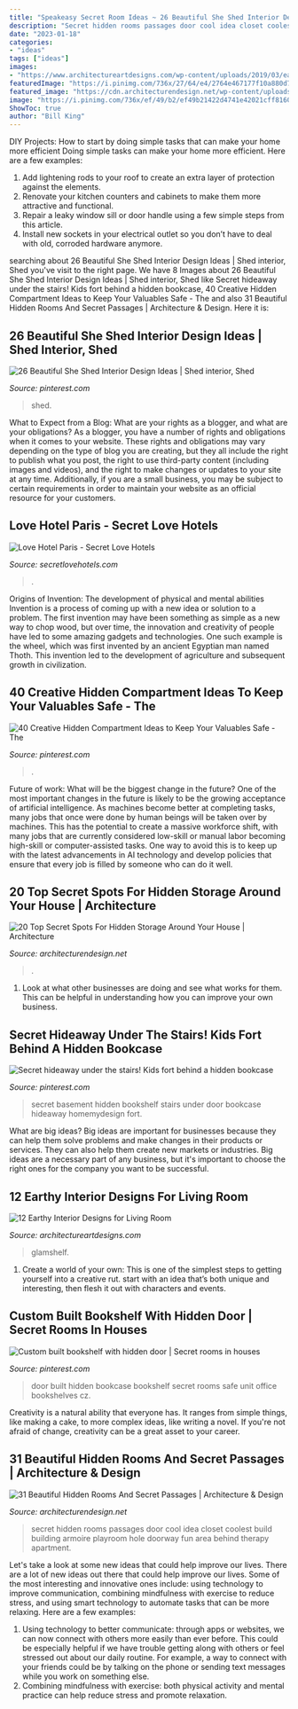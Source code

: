 ```yaml
---
title: "Speakeasy Secret Room Ideas ~ 26 Beautiful She Shed Interior Design Ideas"
description: "Secret hidden rooms passages door cool idea closet coolest build building armoire playroom hole doorway fun area behind therapy apartment"
date: "2023-01-18"
categories:
- "ideas"
tags: ["ideas"]
images:
- "https://www.architectureartdesigns.com/wp-content/uploads/2019/03/earthy-modern-interior.10.jpg"
featuredImage: "https://i.pinimg.com/736x/27/64/e4/2764e467177f10a880d7344f5485593c.jpg"
featured_image: "https://cdn.architecturendesign.net/wp-content/uploads/2014/09/Top-Secret-Spots-For-Hidden-Storage-12.jpg"
image: "https://i.pinimg.com/736x/ef/49/b2/ef49b21422d4741e42021cff8160a64f.jpg"
ShowToc: true
author: "Bill King"
---
```



DIY Projects: How to start by doing simple tasks that can make your home more efficient
Doing simple tasks can make your home more efficient. Here are a few examples:
1. Add lightening rods to your roof to create an extra layer of protection against the elements.
2. Renovate your kitchen counters and cabinets to make them more attractive and functional.
3. Repair a leaky window sill or door handle using a few simple steps from this article. 
4. Install new sockets in your electrical outlet so you don’t have to deal with old, corroded hardware anymore.

	

		
searching about 26 Beautiful She Shed Interior Design Ideas | Shed interior, Shed you've visit to the right page. We have 8 Images about 26 Beautiful She Shed Interior Design Ideas | Shed interior, Shed like Secret hideaway under the stairs! Kids fort behind a hidden bookcase, 40 Creative Hidden Compartment Ideas to Keep Your Valuables Safe - The and also 31 Beautiful Hidden Rooms And Secret Passages | Architecture &amp; Design. Here it is:
		
    
## 26 Beautiful She Shed Interior Design Ideas | Shed Interior, Shed

<img loading=lazy src="https://i.pinimg.com/736x/ef/49/b2/ef49b21422d4741e42021cff8160a64f.jpg" onerror="this.onerror=null;this.src='https://tse1.mm.bing.net/th?id=OIP.bWKp_UcjiW07kPVyCkww5gHaLH&amp;pid=15.1';" alt="26 Beautiful She Shed Interior Design Ideas | Shed interior, Shed">

_Source: pinterest.com_

>shed. 

	

What to Expect from a Blog: What are your rights as a blogger, and what are your obligations?
As a blogger, you have a number of rights and obligations when it comes to your website. These rights and obligations may vary depending on the type of blog you are creating, but they all include the right to publish what you post, the right to use third-party content (including images and videos), and the right to make changes or updates to your site at any time. Additionally, if you are a small business, you may be subject to certain requirements in order to maintain your website as an official resource for your customers.

    
## Love Hotel Paris - Secret Love Hotels

<img loading=lazy src="https://secretlovehotels.com/wp-content/uploads/2020/10/Love-Hotel-Paris-Hab.-2.png" onerror="this.onerror=null;this.src='https://tse4.mm.bing.net/th?id=OIP.JruaY4hgtJlL5sJkQ9eaIQHaFP&amp;pid=15.1';" alt="Love Hotel Paris - Secret Love Hotels">

_Source: secretlovehotels.com_

>. 

	

Origins of Invention: The development of physical and mental abilities
Invention is a process of coming up with a new idea or solution to a problem. The first invention may have been something as simple as a new way to chop wood, but over time, the innovation and creativity of people have led to some amazing gadgets and technologies. One such example is the wheel, which was first invented by an ancient Egyptian man named Thoth. This invention led to the development of agriculture and subsequent growth in civilization.

    
## 40 Creative Hidden Compartment Ideas To Keep Your Valuables Safe - The

<img loading=lazy src="https://i.pinimg.com/736x/51/c7/08/51c708761cc00106b5274e922c40d5e2.jpg" onerror="this.onerror=null;this.src='https://tse1.mm.bing.net/th?id=OIP.Jrwxe-yyrHLsfwgkbZ4iVgHaGp&amp;pid=15.1';" alt="40 Creative Hidden Compartment Ideas to Keep Your Valuables Safe - The">

_Source: pinterest.com_

>. 

	

Future of work: What will be the biggest change in the future?
One of the most important changes in the future is likely to be the growing acceptance of artificial intelligence. As machines become better at completing tasks, many jobs that once were done by human beings will be taken over by machines. This has the potential to create a massive workforce shift, with many jobs that are currently considered low-skill or manual labor becoming high-skill or computer-assisted tasks. One way to avoid this is to keep up with the latest advancements in AI technology and develop policies that ensure that every job is filled by someone who can do it well.

    
## 20 Top Secret Spots For Hidden Storage Around Your House | Architecture

<img loading=lazy src="https://cdn.architecturendesign.net/wp-content/uploads/2014/09/Top-Secret-Spots-For-Hidden-Storage-12.jpg" onerror="this.onerror=null;this.src='https://tse3.mm.bing.net/th?id=OIP.AfycnPTfhOPZH2EIkkNKeQHaKT&amp;pid=15.1';" alt="20 Top Secret Spots For Hidden Storage Around Your House | Architecture">

_Source: architecturendesign.net_

>. 

	

1. Look at what other businesses are doing and see what works for them. This can be helpful in understanding how you can improve your own business. 

    
## Secret Hideaway Under The Stairs! Kids Fort Behind A Hidden Bookcase

<img loading=lazy src="https://i.pinimg.com/736x/27/64/e4/2764e467177f10a880d7344f5485593c.jpg" onerror="this.onerror=null;this.src='https://tse4.mm.bing.net/th?id=OIP.uv1Eg93TjIrIN3E4OaKvmAHaLH&amp;pid=15.1';" alt="Secret hideaway under the stairs! Kids fort behind a hidden bookcase">

_Source: pinterest.com_

>secret basement hidden bookshelf stairs under door bookcase hideaway homemydesign fort. 

	

What are big ideas?
Big ideas are important for businesses because they can help them solve problems and make changes in their products or services. They can also help them create new markets or industries. Big ideas are a necessary part of any business, but it's important to choose the right ones for the company you want to be successful.

    
## 12 Earthy Interior Designs For Living Room

<img loading=lazy src="https://www.architectureartdesigns.com/wp-content/uploads/2019/03/earthy-modern-interior.10.jpg" onerror="this.onerror=null;this.src='https://tse2.mm.bing.net/th?id=OIP.bBce2aLXXAUOnoikueW4dAHaKk&amp;pid=15.1';" alt="12 Earthy Interior Designs for Living Room">

_Source: architectureartdesigns.com_

>glamshelf. 

	

1. Create a world of your own: This is one of the simplest steps to getting yourself into a creative rut. start with an idea that’s both unique and interesting, then flesh it out with characters and events.

    
## Custom Built Bookshelf With Hidden Door | Secret Rooms In Houses

<img loading=lazy src="https://i.pinimg.com/originals/cc/b9/e0/ccb9e0ec6e287c7886cb4b481092889a.jpg" onerror="this.onerror=null;this.src='https://tse1.mm.bing.net/th?id=OIP.2NW6clEzEFLyl8ze5EFptwHaLG&amp;pid=15.1';" alt="Custom built bookshelf with hidden door | Secret rooms in houses">

_Source: pinterest.com_

>door built hidden bookcase bookshelf secret rooms safe unit office bookshelves cz. 

	

Creativity is a natural ability that everyone has. It ranges from simple things, like making a cake, to more complex ideas, like writing a novel. If you're not afraid of change, creativity can be a great asset to your career.

    
## 31 Beautiful Hidden Rooms And Secret Passages | Architecture &amp; Design

<img loading=lazy src="http://cdn.architecturendesign.net/wp-content/uploads/2014/09/2151.jpg" onerror="this.onerror=null;this.src='https://tse2.mm.bing.net/th?id=OIP.cZ9j200urgYPhhH7APN22gHaJ3&amp;pid=15.1';" alt="31 Beautiful Hidden Rooms And Secret Passages | Architecture &amp; Design">

_Source: architecturendesign.net_

>secret hidden rooms passages door cool idea closet coolest build building armoire playroom hole doorway fun area behind therapy apartment. 

	

Let's take a look at some new ideas that could help improve our lives.
There are a lot of new ideas out there that could help improve our lives. Some of the most interesting and innovative ones include: using technology to improve communication, combining mindfulness with exercise to reduce stress, and using smart technology to automate tasks that can be more relaxing. Here are a few examples: 
1. Using technology to better communicate: through apps or websites, we can now connect with others more easily than ever before. This could be especially helpful if we have trouble getting along with others or feel stressed out about our daily routine. For example, a way to connect with your friends could be by talking on the phone or sending text messages while you work on something else. 
2. Combining mindfulness with exercise: both physical activity and mental practice can help reduce stress and promote relaxation.

